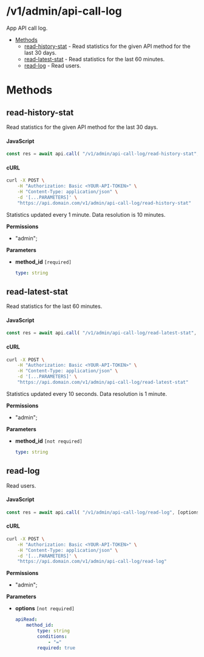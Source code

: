 # /v1/admin/api-call-log

App API call log.

-   [Methods](#methods)
    -   [read-history-stat](#read-history-stat) - Read statistics for the given API method for the last 30 days.
    -   [read-latest-stat](#read-latest-stat) - Read statistics for the last 60 minutes.
    -   [read-log](#read-log) - Read users.

<a id="methods"></a>

# Methods

<a id="read-history-stat"></a>

## read-history-stat

Read statistics for the given API method for the last 30 days.

<!-- tabs:start -->

#### **JavaScript**

<!-- prettier-ignore -->
```js
const res = await api.call( "/v1/admin/api-call-log/read-history-stat", method_id );
```

#### **cURL**

<!-- prettier-ignore -->
```sh
curl -X POST \
    -H "Authorization: Basic <YOUR-API-TOKEN>" \
    -H "Content-Type: application/json" \
    -d '[...PARAMETERS]' \
    "https://api.domain.com/v1/admin/api-call-log/read-history-stat"
```

<!-- tabs:end -->

Statistics updated every 1 minute. Data resolution is 10 minutes.

**Permissions**

-   "admin";

**Parameters**

-   **method_id** `[required]`

    <!-- prettier-ignore -->
    ```yaml
    type: string
    ```

<a id="read-latest-stat"></a>

## read-latest-stat

Read statistics for the last 60 minutes.

<!-- tabs:start -->

#### **JavaScript**

<!-- prettier-ignore -->
```js
const res = await api.call( "/v1/admin/api-call-log/read-latest-stat", [method_id] );
```

#### **cURL**

<!-- prettier-ignore -->
```sh
curl -X POST \
    -H "Authorization: Basic <YOUR-API-TOKEN>" \
    -H "Content-Type: application/json" \
    -d '[...PARAMETERS]' \
    "https://api.domain.com/v1/admin/api-call-log/read-latest-stat"
```

<!-- tabs:end -->

Statistics updated every 10 seconds. Data resolution is 1 minute.

**Permissions**

-   "admin";

**Parameters**

-   **method_id** `[not required]`

    <!-- prettier-ignore -->
    ```yaml
    type: string
    ```

<a id="read-log"></a>

## read-log

Read users.

<!-- tabs:start -->

#### **JavaScript**

<!-- prettier-ignore -->
```js
const res = await api.call( "/v1/admin/api-call-log/read-log", [options] );
```

#### **cURL**

<!-- prettier-ignore -->
```sh
curl -X POST \
    -H "Authorization: Basic <YOUR-API-TOKEN>" \
    -H "Content-Type: application/json" \
    -d '[...PARAMETERS]' \
    "https://api.domain.com/v1/admin/api-call-log/read-log"
```

<!-- tabs:end -->

**Permissions**

-   "admin";

**Parameters**

-   **options** `[not required]`

    <!-- prettier-ignore -->
    ```yaml
    apiRead:
        method_id:
            type: string
            conditions:
                - "="
            required: true
    ```
